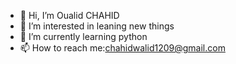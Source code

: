 - 👋 Hi, I’m Oualid CHAHID
- 👀 I’m interested in leaning new things
- 🌱 I’m currently learning python
- 📫 How to reach me:chahidwalid1209@gmail.com

<!---
Oualid-2003/Oualid-2003 is a ✨ special ✨ repository because its `README.md` (this file) appears on your GitHub profile.
You can click the Preview link to take a look at your changes.
--->
